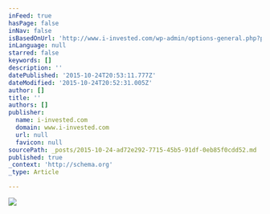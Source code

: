 ```yaml
---
inFeed: true
hasPage: false
inNav: false
isBasedOnUrl: 'http://www.i-invested.com/wp-admin/options-general.php?page=seed_cspv4_options'
inLanguage: null
starred: false
keywords: []
description: ''
datePublished: '2015-10-24T20:53:11.777Z'
dateModified: '2015-10-24T20:52:31.005Z'
author: []
title: ''
authors: []
publisher:
  name: i-invested.com
  domain: www.i-invested.com
  url: null
  favicon: null
sourcePath: _posts/2015-10-24-ad72e292-7715-45b5-91df-0eb85f0cdd52.md
published: true
_context: 'http://schema.org'
_type: Article

---
```

![](http://cdn.crowdfundinsider.com/wp-content/uploads/2014/12/University-of-Cambridge-and-EY.png)
